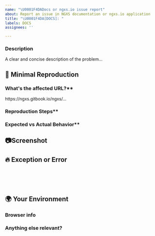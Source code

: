 ```yaml
---
name: "\U0001F4DADocs or ngxs.io issue report"
about: Report an issue in NGXS documentation or ngxs.io application
title: "\U0001F4DA[DOCS]: "
labels: DOCS
assignees: ''

---
```


### Description

<!-- ✍️edit:--> A clear and concise description of the problem...


## 🔬 Minimal Reproduction

### What's the affected URL?**
<!-- ✍️edit:--> https://ngxs.gitbook.io/ngxs/...

### Reproduction Steps**
<!-- If applicable please list the steps to take to reproduce the issue -->
<!-- ✍️edit:-->

### Expected vs Actual Behavior**
<!-- If applicable please describe the difference between the expected and actual behavior after following the repro steps. -->
<!-- ✍️edit:-->


## 📷Screenshot
<!-- Often a screenshot can help to capture the issue better than a long description. -->
<!-- ✍️upload a screenshot:-->


## 🔥 Exception or Error
<pre><code>
<!-- If the issue is accompanied by an exception or an error, please share it below: -->
<!-- ✍️-->

</code></pre>


## 🌍  Your Environment

### Browser info
<!-- ✍️Is this a browser specific issue? If so, please specify the device, browser, and version. -->

### Anything else relevant?
<!-- ✍️Please provide additional info if necessary. -->
